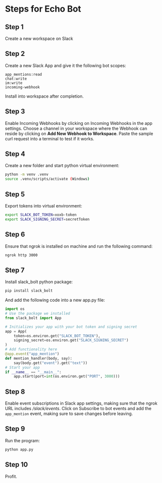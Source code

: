 # Steps for Echo Bot

## Step 1
Create a new workspace on Slack

## Step 2
Create a new Slack App and give it the following bot scopes:
```
app_mentions:read
chat:write
im:write
incoming-webhook
```
Install into workspace after completion.

## Step 3
Enable Incoming Webhooks by clicking on Incoming Webhooks in the app settings.
Choose a channel in your workspace where the Webhook can reside by clicking on **Add New Webhook to Workspace**.
Paste the sample curl request into a terminal to test if it works.

## Step 4
Create a new folder and start python virtual environment:
```bash
python -m venv .venv
source .venv/scripts/activate (Windows)
```
## Step 5
Export tokens into virtual environment:
```bash
export SLACK_BOT_TOKEN=xoxb-token
export SLACK_SIGNING_SECRET=secretToken
```

## Step 6
Ensure that ngrok is installed on machine and run the following command:
```bash
ngrok http 3000
```

## Step 7
Install slack_bolt python package:
```bash
pip install slack_bolt
```
And add the following code into a new app.py file:
```python
import os
# Use the package we installed
from slack_bolt import App

# Initializes your app with your bot token and signing secret
app = App(
    token=os.environ.get("SLACK_BOT_TOKEN"),
    signing_secret=os.environ.get("SLACK_SIGNING_SECRET")
)
# Add functionality here
@app.event("app_mention")
def mention_handler(body, say):
    say(body.get("event").get("text"))
# Start your app
if __name__ == "__main__":
    app.start(port=int(os.environ.get("PORT", 3000)))
```

## Step 8
Enable event subscriptions in Slack app settings, making sure that the ngrok URL includes */slack/events*.
Click on Subscribe to bot events and add the ``app_mention`` event, making sure to save changes before leaving.
    

## Step 9
Run the program:
```bash 
python app.py
```

## Step 10 
Profit.
